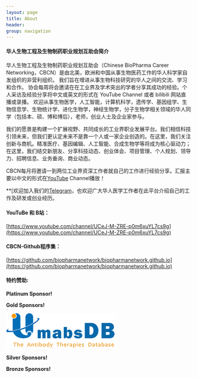 ```yaml
---
layout: page
title: About
header:
group: navigation
---
```


#### 华人生物工程及生物制药职业规划互助会简介

华人生物工程及生物制药职业规划互助会（Chinese BioPharma Career Networking，CBCN）是由北美，欧洲和中国从事生物医药工作的华人科学家自发组织的非营利组织。 我们旨在增进从事生物科技研究的华人之间的交流、学习和合作。 协会每周将会邀请在在工业界及学术突出的学者分享其成功的经验。个人采访及经验分享将中文或英文的形式在 YouTube Channel 或者 bilibili 网站直播或录播。 欢迎从事生物医学，人工智能，计算机科学，遗传学、基因组学、生物信息学、生物统计学、进化生物学，神经生物学，分子生物学相关领域的华人同学（包括本、硕、博和博后），老师，创业人士及企业家参与。

我们的愿景是构建一个扩展视野、共同成长的工业界职业发展平台。我们相信科技引领未来，但我们更认定未来不是靠一个人或一家企业创造的。在这里，我们关注创新与商机。精准医疗、基因编辑、人工智能、合成生物学等将成为核心驱动力；在这里，我们结交新朋友、分享科技动态、创业体会、项目管理、个人规划、领导力、招聘信息、业务垂询、商业动态。

CBCN每月将邀请一到两位工业界资深工作者就自己的工作进行经验分享。汇报主要以中文的形式在[YouTube](https://www.youtube.com/channel/UCeJ-M-ZRE-p0m6xuYL7cs9g) Channel播放！

**[欢迎加入我们的[Telegram](https://t.me/+8HA1KycsE8E2YWJh)，也欢迎广大华人医学工作者在此平台介绍自己的工作及研发或创业经历。

#### YouTuBe 和 B站：

[https://www.youtube.com/channel/UCeJ-M-ZRE-p0m6xuYL7cs9g](https://www.youtube.com/channel/UCeJ-M-ZRE-p0m6xuYL7cs9g)

#### CBCN-Github程序集：

[https://github.com/biopharmanetwork/biopharmanetwork.github.io](https://github.com/biopharmanetwork/biopharmanetwork.github.io)

#### 特约赞助:

**Platinum Sponsor!**

**Gold Sponsors!**

[<img alt="" src="images/Umabs-2022.png" />](https://umabs.com/)

**Silver Sponsors!**


**Bronze Sponsors!**

